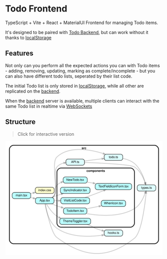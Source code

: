 [backend]: ../../../../Todo-Backend
[localStorage]: https://developer.mozilla.org/en-US/docs/Web/API/Window/localStorage
[WebSockets]: https://developer.mozilla.org/en-US/docs/Web/API/WebSockets_API
[dependancygraph]: ./dependencygraph.svg?raw=1

# Todo Frontend

TypeScript + Vite + React + MaterialUI Frontend for managing Todo items.

It's designed to be paired with [Todo Backend][backend], but can work without it thanks to [localStorage]

## Features

Not only can you perform all the expected actions you can with Todo items - adding, removing, updating, marking as complete/incomplete - but you can also have different todo lists, seperated by their list code.

The initial Todo list is only stored in [localStorage], while all other are replicated on the [backend].

When the [backend] server is available, multiple clients can interact with the same Todo list in realtime via [WebSockets]

## Structure

> Click for interactive version

[![homepage][dependancygraph]][dependancygraph]

